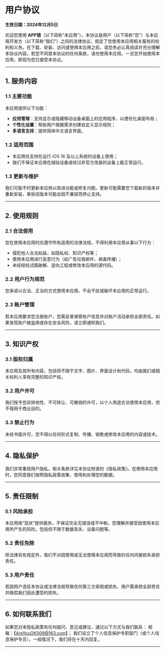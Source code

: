 
# 用户协议

**生效日期：2024年12月5日**  

欢迎您使用 **APP锁**（以下简称“本应用”）。本协议是用户（以下简称“您”）与本应用开发方（以下简称“我们”）之间的法律协议，规定了您使用本应用相关服务的权利和义务。在下载、安装、访问或使用本应用之前，请您务必认真阅读并充分理解本协议内容。若您不同意本协议的任何条款，请勿使用本应用。一旦您开始使用本应用，即视为您已接受本协议。

---

## **1. 服务内容**

### 1.1 **主要功能**  
本应用提供以下功能：  
- **应用管理**：支持显示或隐藏移动设备桌面上的应用程序，以便优化桌面布局；  
- **个性化设置**：帮助用户根据需求创建自定义显示规则；  
- **多语言支持**：提供简体中文语言界面。

### 1.2 **适用范围**  
- 本应用仅支持在运行 iOS 16 及以上系统的设备上使用；  
- 我们不保证本应用在越狱设备或经过非官方改装的设备上能正常运行。

### 1.3 **更新与维护**  
我们可能不时更新本应用以改进功能或修复问题。更新可能需要您下载新的版本并重新安装，某些旧版本可能会因不兼容而停止支持。

---

## **2. 使用规则**

### 2.1 **合法使用**  
您在使用本应用时应遵守所有适用的法律法规，不得利用本应用从事以下行为：  
- 侵犯他人合法权益，如隐私权、知识产权等；  
- 使用本应用进行恶意行为（如广告垃圾邮件、病毒传播）；  
- 未经授权试图破解、逆向工程或修改本应用的源代码。

### 2.2 **用户行为规范**  
您承诺以合法、正当的方式使用本应用，不会干扰或破坏本应用的正常运行。  

### 2.3 **账户管理**  
若本应用要求您注册账户，您需妥善保管账户信息并对账户活动承担全部责任。如果发现账户被盗用或存在安全风险，请立即通知我们。

---

## **3. 知识产权**

### 3.1 **版权归属**  
本应用及其所有内容，包括但不限于文字、图片、界面设计和代码，均由我们或相关权利人享有完整的知识产权。

### 3.2 **用户许可**  
我们授予您非排他性、不可转让、可撤销的许可，以个人用途合法使用本应用，但不得用于商业目的。

### 3.3 **禁止行为**  
未经书面许可，您不得以任何形式复制、传播、销售或修改本应用的内容或技术。

---

## **4. 隐私保护**

我们非常重视用户隐私，相关条款详见本协议附录的《隐私政策》。在使用本应用时，您同意我们按照隐私政策收集、使用和处理您的数据。

---

## **5. 责任限制**

### 5.1 **风险承担**  
本应用按“现状”提供服务，不保证完全无错误或不中断。您理解并接受因使用本应用所产生的风险，包括但不限于数据丢失、设备问题等。

### 5.2 **责任免除**  
除法律另有规定外，我们不对因使用或无法使用本应用而导致的任何间接损失承担责任。

### 5.3 **用户责任**  
若因用户违反本协议或法律法规导致任何第三方索赔或损失，用户需承担全部责任并赔偿我们因此遭受的损失。

---
## **6. 如何联系我们**

如果您对本隐私政策有任何疑问、意见或建议，通过以下方式与我们联系： 邮箱：【AreYouOK009@163.com】； 我们设立了个人信息保护专职部门（或个人信息保护专员），一般情况下，我们将在十天内回复。

---
